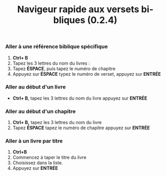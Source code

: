 ﻿---
lang: fr
title: Navigeur rapide aux versets bibliques (0.2.4)
---

### Aller à une référence biblique spécifique

1.  **Ctrl+ B**
1.  Tapez les 3 lettres du nom du livres :
1.  Tapez **ÉSPACE**, puis tapez le numéro de chapitre
1.  Appuyez sur **ÉSPACE** typez le numéro de verset, appuyez sur  **ENTRÉE**
### Aller au début d'un livre

-  **Ctrl+ B**, tapez les 3 lettres du nom du livre appuyez sur **ENTRÉE**
### Aller au début d'un chapitre

1.  **Ctrl+ B,** tapez les 3 lettres du nom du livre
1.  Tapez **ÉSPACE** tapez le numéro de chapitre appuyez sur **ENTRÉE**
### Aller à un livre par titre

1.  **Ctrl+B**
1.  Commencez à taper le titre du livre
1.  Choisissez dans la liste.
1.  Appuyez sur **ENTRÉE**